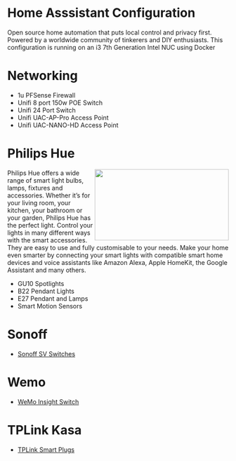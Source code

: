 # Home Asssistant Configuration

Open source home automation that puts local control and privacy first. Powered by a worldwide community of tinkerers and DIY enthusiasts. This configuration is running on an i3 7th Generation Intel NUC using Docker

# Networking
- 1u PFSense Firewall
- Unifi 8 port 150w POE Switch
- Unifi 24 Port Switch
- Unifi UAC-AP-Pro Access Point
- Unifi UAC-NANO-HD Access Point



# Philips Hue
<img align="right" width="305" height="162" src="https://raw.githubusercontent.com/noodlemctwoodle/hassio/master/www/logo-hue.png">

Philips Hue offers a wide range of smart light bulbs, lamps, fixtures and accessories. Whether it’s for your living room, your kitchen, your bathroom or your garden, Philips Hue has the perfect light. Control your lights in many different ways with the smart accessories. They are easy to use and fully customisable to your needs. Make your home even smarter by connecting your smart lights with compatible smart home devices and voice assistants like Amazon Alexa, Apple HomeKit, the Google Assistant and many others.

- GU10 Spotlights
- B22 Pendant Lights
- E27 Pendant and Lamps
- Smart Motion Sensors


# Sonoff 
[logo]: https://raw.githubusercontent.com/noodlemctwoodle/hassio/master/www/sonofflogo-600x315.png "Sonoff SV low voltage wireless remote switch makes all home appliances smart. As long as the mobile has network, customers can remotely control the appliances by turning them on off from anywhere at any time. Another feature available is to set timing schedules for the appliances, which can include countdown, scheduled on/off, and can thus, help customers maintain an easy life. The mobile application eWeLink enables customers to control the appliances easily. The iOS version of the application can be downloaded in App Store while the Android version in Google Play"

- [Sonoff SV Switches](https://www.itead.cc/sonoff-sv.html)


# Wemo
- [WeMo Insight Switch](https://www.belkin.com/uk/p/P-F7C029)


# TPLink Kasa
- [TPLink Smart Plugs](https://www.tp-link.com/uk/products/details/cat-5258_HS110.html)

